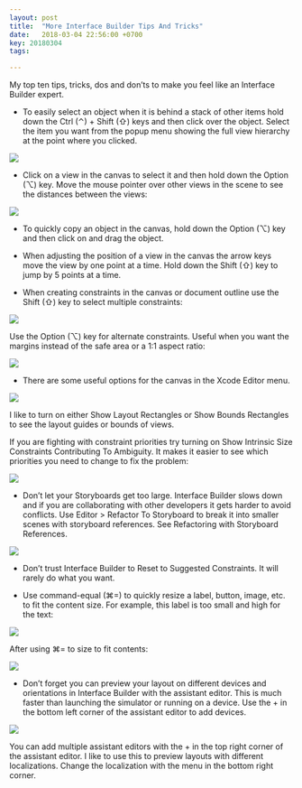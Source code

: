```yaml
---
layout: post
title:  "More Interface Builder Tips And Tricks"
date:   2018-03-04 22:56:00 +0700
key: 20180304
tags:

---
```


My top ten tips, tricks, dos and don’ts to make you feel like an Interface Builder expert.
<!-- more -->
- To easily select an object when it is behind a stack of other items hold down the Ctrl (⌃) + Shift (⇧) keys and then click over the object. Select the item you want from the popup menu showing the full view hierarchy at the point where you clicked.

![](/assets/images/ib-tips/ib-tips001.png)

- Click on a view in the canvas to select it and then hold down the Option (⌥) key. Move the mouse pointer over other views in the scene to see the distances between the views:

![](/assets/images/ib-tips/ib-tips002.png)

- To quickly copy an object in the canvas, hold down the Option (⌥) key and then click on and drag the object.

- When adjusting the position of a view in the canvas the arrow keys move the view by one point at a time. Hold down the Shift (⇧) key to jump by 5 points at a time.

- When creating constraints in the canvas or document outline use the Shift (⇧) key to select multiple constraints:

![](/assets/images/ib-tips/ib-tips003.png)

Use the Option (⌥) key for alternate constraints. Useful when you want the margins instead of the safe area or a 1:1 aspect ratio:

![](/assets/images/ib-tips/ib-tips004.png)

- There are some useful options for the canvas in the Xcode Editor menu.

![](/assets/images/ib-tips/ib-tips005.png)

I like to turn on either Show Layout Rectangles or Show Bounds Rectangles to see the layout guides or bounds of views.

If you are fighting with constraint priorities try turning on Show Intrinsic Size Constraints Contributing To Ambiguity. It makes it easier to see which priorities you need to change to fix the problem:

![](/assets/images/ib-tips/ib-tips006.png)

- Don’t let your Storyboards get too large. Interface Builder slows down and if you are collaborating with other developers it gets harder to avoid conflicts. Use Editor > Refactor To Storyboard to break it into smaller scenes with storyboard references. See Refactoring with Storyboard References.

![](/assets/images/ib-tips/ib-tips007.png)

- Don’t trust Interface Builder to Reset to Suggested Constraints. It will rarely do what you want.

- Use command-equal (⌘=) to quickly resize a label, button, image, etc. to fit the content size. For example, this label is too small and high for the text:

![](/assets/images/ib-tips/ib-tips008.png)

After using ⌘= to size to fit contents:

![](/assets/images/ib-tips/ib-tips009.png)

- Don’t forget you can preview your layout on different devices and orientations in Interface Builder with the assistant editor. This is much faster than launching the simulator or running on a device. Use the + in the bottom left corner of the assistant editor to add devices.

![](/assets/images/ib-tips/ib-tips010.png)

You can add multiple assistant editors with the + in the top right corner of the assistant editor. I like to use this to preview layouts with different localizations. Change the localization with the menu in the bottom right corner.



